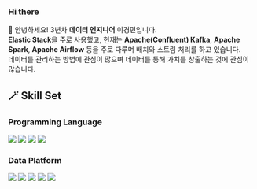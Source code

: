 ### Hi there 

👋 안녕하세요! 3년차 **데이터 엔지니어** 이경민입니다.  
**Elastic Stack**을 주로 사용했고, 현재는 **Apache(Confluent) Kafka**, **Apache Spark**, **Apache Airflow** 등을 주로 다루며 배치와 스트림 처리를 하고 있습니다.  
데이터를 관리하는 방법에 관심이 많으며 데이터를 통해 가치를 창출하는 것에 관심이 많습니다.

## 🪄 Skill Set
### Programming Language  
<img src="https://img.shields.io/badge/Python-red?style=flat-square&logo=Python&logoColor=white"/> <img src="https://img.shields.io/badge/Java-3DDC84?style=flat-square&logo=Java&logoColor=white"/> <img src="https://img.shields.io/badge/R-blue?style=flat-square&logo=R&logoColor=white"/> <img src="https://img.shields.io/badge/SQL-yello?style=flat-square&logo=MySQL&logoColor=white"/>

### Data Platform  
<img src="https://img.shields.io/badge/Elastic_Stack-green?style=flat-square&logo=elastic&logoColor=white"/> <img src="https://img.shields.io/badge/Kafka-black?style=flat-square&logo=apache&logoColor=white"/> <img src="https://img.shields.io/badge/Spark-orange?style=flat-square&logo=apache&logoColor=white"/> <img src="https://img.shields.io/badge/Airflow-blue?style=flat-square&logo=apache&logoColor=white"/> <img src="https://img.shields.io/badge/NiFi-gray?style=flat-square&logo=apache&logoColor=white"/>


<!--
**kyeongminlee/kyeongminlee** is a ✨ _special_ ✨ repository because its `README.md` (this file) appears on your GitHub profile.

Here are some ideas to get you started:

- 🔭 I’m currently working on ...
- 🌱 I’m currently learning ...
- 👯 I’m looking to collaborate on ...
- 🤔 I’m looking for help with ...
- 💬 Ask me about ...
- 📫 How to reach me: ...
- 😄 Pronouns: ...
- ⚡ Fun fact: ...
-->
